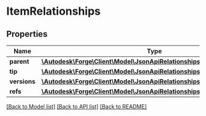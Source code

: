 # ItemRelationships

## Properties
Name | Type | Description | Notes
------------ | ------------- | ------------- | -------------
**parent** | [**\Autodesk\Forge\Client\Model\JsonApiRelationshipsLinksInternalResource**](JsonApiRelationshipsLinksInternalResource.md) |  | 
**tip** | [**\Autodesk\Forge\Client\Model\JsonApiRelationshipsLinksInternalResource**](JsonApiRelationshipsLinksInternalResource.md) |  | 
**versions** | [**\Autodesk\Forge\Client\Model\JsonApiRelationshipsLinksInternal**](JsonApiRelationshipsLinksInternal.md) |  | 
**refs** | [**\Autodesk\Forge\Client\Model\JsonApiRelationshipsLinksRefs**](JsonApiRelationshipsLinksRefs.md) |  | 

[[Back to Model list]](../README.md#documentation-for-models) [[Back to API list]](../README.md#documentation-for-api-endpoints) [[Back to README]](../README.md)


